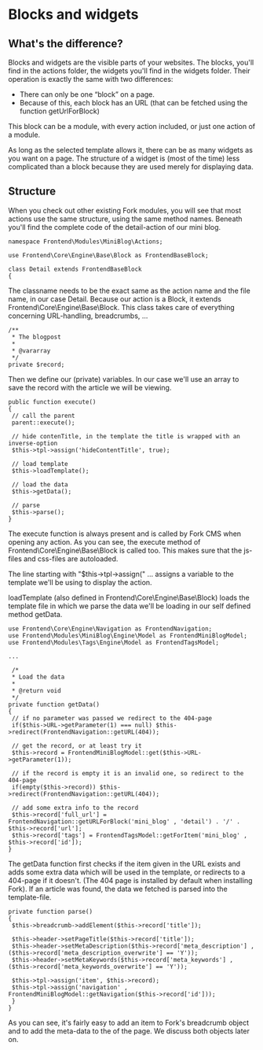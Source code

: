 # Blocks and widgets

## What's the difference?

Blocks and widgets are the visible parts of your websites. The blocks, you'll find in the actions folder, the widgets you'll find in the widgets folder. Their operation is exactly the same with two differences:

* There can only be one “block” on a page.
* Because of this, each block has an URL (that can be fetched using the function getUrlForBlock)

This block can be a module, with every action included, or just one action of a module.

As long as the selected template allows it, there can be as many widgets as you want on a page. The structure of a widget is (most of the time) less complicated than a block because they are used merely for displaying data.

## Structure

When you check out other existing Fork modules, you will see that most actions use the same structure, using the same method names. Beneath you'll find the complete code of the detail-action of our mini blog.

```
namespace Frontend\Modules\MiniBlog\Actions;

use Frontend\Core\Engine\Base\Block as FrontendBaseBlock;

class Detail extends FrontendBaseBlock
{
```

The classname needs to be the exact same as the action name and the file name, in our case Detail. Because our action is a Block, it extends Frontend\Core\Engine\Base\Block. This class takes care of everything concerning URL-handling, breadcrumbs, ...

```
/** 
 * The blogpost 
 * 
 * @vararray 
 */ 
private $record; 
```

Then we define our (private) variables. In our case we'll use an array to save the record with the article we will be viewing.

```
public function execute()
{
 // call the parent 
 parent::execute();

 // hide contenTitle, in the template the title is wrapped with an inverse-option
 $this->tpl->assign('hideContentTitle', true); 

 // load template 
 $this->loadTemplate(); 

 // load the data 
 $this->getData(); 

 // parse 
 $this->parse(); 
}
```

The execute function is always present and is called by Fork CMS when opening any action. As you can see, the execute method of Frontend\Core\Engine\Base\Block is called too. This makes sure that the js-files and css-files are autoloaded.

The line starting with "$this->tpl->assign(" ... assigns a variable to the template we'll be using to display the action.

loadTemplate (also defined in Frontend\Core\Engine\Base\Block) loads the template file in which we parse the data we'll be loading in our self defined method getData.

```
use Frontend\Core\Engine\Navigation as FrontendNavigation;
use Frontend\Modules\MiniBlog\Engine\Model as FrontendMiniBlogModel;
use Frontend\Modules\Tags\Engine\Model as FrontendTagsModel;

...

 /*
 * Load the data
 *
 * @return void
 */
private function getData()
{
 // if no parameter was passed we redirect to the 404-page
 if($this->URL->getParameter(1) === null) $this->redirect(FrontendNavigation::getURL(404));

 // get the record, or at least try it
 $this->record = FrontendMiniBlogModel::get($this->URL->getParameter(1));

 // if the record is empty it is an invalid one, so redirect to the 404-page
 if(empty($this->record)) $this->redirect(FrontendNavigation::getURL(404));

 // add some extra info to the record
 $this->record['full_url'] = FrontendNavigation::getURLForBlock('mini_blog' , 'detail') . '/' . $this->record['url'];
 $this->record['tags'] = FrontendTagsModel::getForItem('mini_blog' , $this->record['id']);
} 
```

The getData function first checks if the item given in the URL exists and adds some extra data which will be used in the template, or redirects to a 404-page if it doesn't. (The 404 page is installed by default when installing Fork).
If an article was found, the data we fetched is parsed into the template-file.

```
private function parse()
{
 $this->breadcrumb->addElement($this->record['title']);

 $this->header->setPageTitle($this->record['title']);
 $this->header->setMetaDescription($this->record['meta_description'] , ($this->record['meta_description_overwrite'] == 'Y'));
 $this->header->setMetaKeywords($this->record['meta_keywords'] , ($this->record['meta_keywords_overwrite'] == 'Y'));

 $this->tpl->assign('item', $this->record);
 $this->tpl->assign('navigation' , FrontendMiniBlogModel::getNavigation($this->record['id']));
 }
}
```

As you can see, it's fairly easy to add an item to Fork's breadcrumb object and to add the meta-data to the <head> of the page. We discuss both objects later on.
